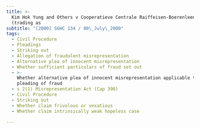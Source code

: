 ```yaml
---
title: >-
  Kim Hok Yung and Others v Cooperatieve Centrale Raiffeisen-Boerenleenbank BA
  (trading as
subtitle: "[2000] SGHC 134 / 08\_July\_2000"
tags:
  - Civil Procedure
  - Pleadings
  - Striking out
  - Allegation of fraudulent misrepresentation
  - Alternative plea of innocent misrepresentation
  - Whether sufficient particulars of fraud set out
  - >-
    Whether alternative plea of innocent misrepresentation applicable to
    pleading of fraud
  - s 2(1) Misrepresentation Act (Cap 390)
  - Civil Procedure
  - Striking out
  - Whether claim frivolous or vexatious
  - Whether claim intrinsically weak hopeless case

---
```


